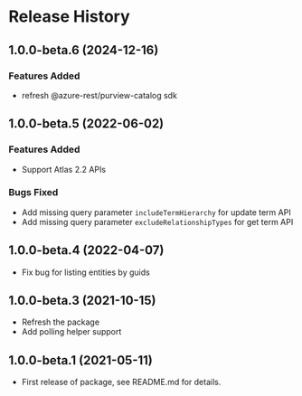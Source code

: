 # Release History

## 1.0.0-beta.6 (2024-12-16)

### Features Added
- refresh @azure-rest/purview-catalog sdk

## 1.0.0-beta.5 (2022-06-02)

### Features Added

- Support Atlas 2.2 APIs

### Bugs Fixed

- Add missing query parameter `includeTermHierarchy` for update term API
- Add missing query parameter `excludeRelationshipTypes` for get term API

## 1.0.0-beta.4 (2022-04-07)

- Fix bug for listing entities by guids

## 1.0.0-beta.3 (2021-10-15)

- Refresh the package
- Add polling helper support

## 1.0.0-beta.1 (2021-05-11)

- First release of package, see README.md for details.
